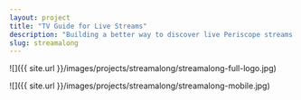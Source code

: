 ```yaml
---
layout: project
title: "TV Guide for Live Streams"
description: "Building a better way to discover live Periscope streams."
slug: streamalong
---
```

![]({{ site.url }}/images/projects/streamalong/streamalong-full-logo.jpg)

![]({{ site.url }}/images/projects/streamalong/streamalong-mobile.jpg)


